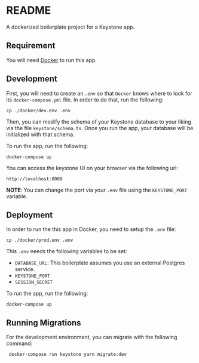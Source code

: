 # README

A dockerized boilerplate project for a Keystone app.

## Requirement

You will need [Docker](https://www.docker.com/) to run this app.

## Development

First, you will need to create an `.env` so that `Docker` knows where to look for its `docker-compose.yml` file. In order to do that, run the following:

```
cp ./docker/dev.env .env
```

Then, you can modify the schema of your Keystone database to your liking via the file `keystone/schema.ts`. Once you run the app, your database will be initialized with that schema.

To run the app, run the following:

```
docker-compose up
```

You can access the keystone UI on your browser via the following url:

```
http://localhost:8080
```

**NOTE**: You can change the port via your `.env` file using the `KEYSTONE_PORT` variable.

## Deployment
In order to run the this app in Docker, you need to setup the `.env` file:

```
cp ./docker/prod.env .env
```

This `.env` needs the following variables to be set:
- `DATABASE_URL`: This boilerplate assumes you use an external Postgres service.
- `KEYSTONE_PORT`
- `SESSION_SECRET`

To run the app, run the following:

```
docker-compose up
```

## Running Migrations
For the development environment, you can migrate with the following command:
```
 docker-compose run keystone yarn migrate:dev
 ```
